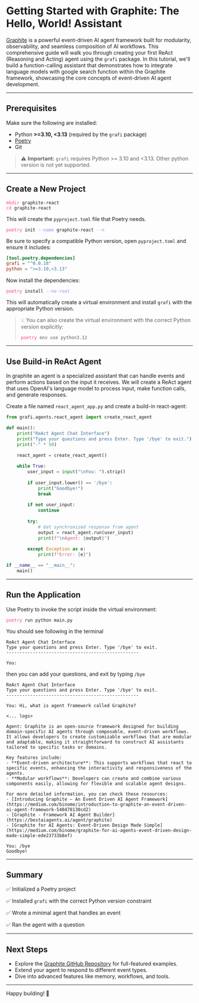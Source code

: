 # Getting Started with Graphite: The Hello, World! Assistant

[Graphite](https://github.com/binome-dev/graphite) is a powerful event-driven AI agent framework built for modularity, observability, and seamless composition of AI workflows. This comprehensive guide will walk you through creating your first ReAct (Reasoning and Acting) agent using the `grafi` package. In this tutorial, we'll build a function-calling assistant that demonstrates how to integrate language models with google search function within the Graphite framework, showcasing the core concepts of event-driven AI agent development.

---

## Prerequisites

Make sure the following are installed:

* Python **>=3.10, \<3.13** (required by the `grafi` package)
* [Poetry](https://python-poetry.org/docs/#installation)
* Git

> ⚠️ **Important:** `grafi` requires Python >= 3.10 and \<3.13. Other python version is not yet supported.

---

## Create a New Project

<!-- ```bash
mkdir graphite-react
cd graphite-react
``` -->

<div class="bash"><pre>
<code><span style="color:#FF4689">mkdir</span> graphite-react
<span style="color:#FF4689">cd</span> graphite-react
</code></pre></div>

This will create the `pyproject.toml` file that Poetry needs.

<!-- ```bash
poetry init --name graphite-react -n
``` -->

<div class="bash"><pre>
<code><span style="color:#FF4689">poetry</span> init <span style="color:#AE81FF">--name</span> graphite-react <span style="color:#AE81FF">--n</span></code></pre></div>

Be sure to specify a compatible Python version,  open `pyproject.toml` and ensure it includes:

```toml
[tool.poetry.dependencies]
grafi = "^0.0.18"
python = ">=3.10,<3.13"
```

Now install the dependencies:

<!-- ```bash
poetry install --no-root
``` -->

<div class="bash"><pre>
<code><span style="color:#FF4689">poetry</span> install <span style="color:#AE81FF">--no-root</span></code></pre></div>

This will automatically create a virtual environment and install `grafi` with the appropriate Python version.

> 💡 You can also create the virtual environment with the correct Python version explicitly:
>
><div class="bash"><pre>
><code><span style="color:#FF4689">poetry</span> env use python3.12</code></pre></div>
<!-- > ```bash
> poetry env use python3.12
> ``` -->

---

## Use Build-in ReAct Agent

In graphite an agent is a specialized assistant that can handle events and perform actions based on the input it receives. We will create a ReAct agent that uses OpenAI's language model to process input, make function calls, and generate responses.

Create a file named `react_agent_app.py` and create a build-in react-agent:

```python
from grafi.agents.react_agent import create_react_agent

def main():
    print("ReAct Agent Chat Interface")
    print("Type your questions and press Enter. Type '/bye' to exit.")
    print("-" * 50)
    
    react_agent = create_react_agent()

    while True:
        user_input = input("\nYou: ").strip()
        
        if user_input.lower() == '/bye':
            print("Goodbye!")
            break
        
        if not user_input:
            continue
        
        try:
            # Get synchronized response from agent
            output = react_agent.run(user_input)
            print(f"\nAgent: {output}")
            
        except Exception as e:
            print(f"Error: {e}")

if __name__ == "__main__":
    main()
```

---

## Run the Application

Use Poetry to invoke the script inside the virtual environment:

<!-- ```bash
poetry run python main.py
``` -->
<div class="bash"><pre>
<code><span style="color:#FF4689">poetry</span> run python main.py</code></pre></div>

You should see following in the terminal

```text
ReAct Agent Chat Interface
Type your questions and press Enter. Type '/bye' to exit.
--------------------------------------------------

You:
```

then you can add your questions, and exit by typing `/bye`

```text
ReAct Agent Chat Interface
Type your questions and press Enter. Type '/bye' to exit.
--------------------------------------------------

You: Hi, what is agent framework called Graphite? 

<... logs>

Agent: Graphite is an open-source framework designed for building domain-specific AI agents through composable, event-driven workflows. It allows developers to create customizable workflows that are modular and adaptable, making it straightforward to construct AI assistants tailored to specific tasks or domains.

Key features include:
- **Event-driven architecture**: This supports workflows that react to specific events, enhancing the interactivity and responsiveness of the agents.
- **Modular workflows**: Developers can create and combine various components easily, allowing for flexible and scalable agent designs.

For more detailed information, you can check these resources:
- [Introducing Graphite — An Event Driven AI Agent Framework](https://medium.com/binome/introduction-to-graphite-an-event-driven-ai-agent-framework-540478130cd2)
- [Graphite - Framework AI Agent Builder](https://bestaiagents.ai/agent/graphite)
- [Graphite for AI Agents: Event-Driven Design Made Simple](https://medium.com/binome/graphite-for-ai-agents-event-driven-design-made-simple-ede23733b8ef)

You: /bye
Goodbye!
```

---

## Summary

✅ Initialized a Poetry project

✅ Installed `grafi` with the correct Python version constraint

✅ Wrote a minimal agent that handles an event

✅ Ran the agent with a question

---

## Next Steps

* Explore the [Graphite GitHub Repository](https://github.com/binome-dev/graphite) for full-featured examples.
* Extend your agent to respond to different event types.
* Dive into advanced features like memory, workflows, and tools.

---

Happy building! 🚀
